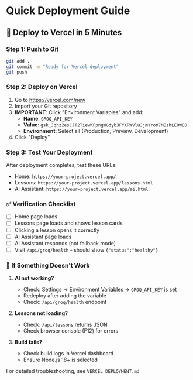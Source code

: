# Quick Deployment Guide

## 🚀 Deploy to Vercel in 5 Minutes

### Step 1: Push to Git
```bash
git add .
git commit -m "Ready for Vercel deployment"
git push
```

### Step 2: Deploy on Vercel
1. Go to https://vercel.com/new
2. Import your Git repository
3. **IMPORTANT**: Click "Environment Variables" and add:
   - **Name**: `GROQ_API_KEY`
   - **Value**: `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`
   - **Environment**: Select all (Production, Preview, Development)
4. Click "Deploy"

### Step 3: Test Your Deployment

After deployment completes, test these URLs:
- Home: `https://your-project.vercel.app/`
- Lessons: `https://your-project.vercel.app/lessons.html`
- AI Assistant: `https://your-project.vercel.app/ai.html`

### ✅ Verification Checklist

- [ ] Home page loads
- [ ] Lessons page loads and shows lesson cards
- [ ] Clicking a lesson opens it correctly
- [ ] AI Assistant page loads
- [ ] AI Assistant responds (not fallback mode)
- [ ] Visit `/api/groq/health` - should show `{"status":"healthy"}`

### 🔧 If Something Doesn't Work

1. **AI not working?**
   - Check: Settings → Environment Variables → `GROQ_API_KEY` is set
   - Redeploy after adding the variable
   - Check: `/api/groq/health` endpoint

2. **Lessons not loading?**
   - Check: `/api/lessons` returns JSON
   - Check browser console (F12) for errors

3. **Build fails?**
   - Check build logs in Vercel dashboard
   - Ensure Node.js 18+ is selected

For detailed troubleshooting, see `VERCEL_DEPLOYMENT.md`

